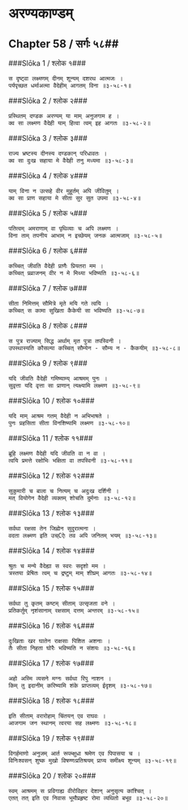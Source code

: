 अरण्यकाण्डम्
===============================


## Chapter 58  / सर्गः ५८##


###Slōka 1 / श्लोक १###


    स दृष्ट्वा लक्ष्मणम् दीनम् शून्यम् दशरथ आत्मजः ।
    पर्यपृच्छत धर्माअत्मा वैदेहीम् आगतम् विना ॥३-५८-१॥


###Slōka 2 / श्लोक २###


    प्रस्थितम् दण्डक अरण्यम् या माम् अनुजगाम ह ।
    क्व सा लक्ष्मण वैदेही याम् हित्वा त्वम् इह आगतः ॥३-५८-२॥


###Slōka 3 / श्लोक ३###


    राज्य भ्रष्टस्य दीनस्य दण्डकान् परिधावतः ।
    क्व सा दुःख सहाया मे वैदेही तनु मध्यमा ॥३-५८-३॥


###Slōka 4 / श्लोक ४###


    याम् विना न उत्सहे वीर मुहूर्तम् अपि जीवितुम् ।
    क्व सा प्राण सहाया मे सीता सुर सुत उपमा ॥३-५८-४॥


###Slōka 5 / श्लोक ५###


    पतित्वम् अमराणाम् वा पृथिव्याः च अपि लक्ष्मण ।
    विना ताम् तपनीय आभाम् न इच्छेयम् जनक आत्मजाम् ॥३-५८-५॥


###Slōka 6 / श्लोक ६###


    कच्चित् जीवति वैदेही प्राणैः प्रियतरा मम ।
    कच्चित् प्रव्राजनम् वीर न मे मिथ्या भविष्यति ॥३-५८-६॥


###Slōka 7 / श्लोक ७###


    सीता निमित्तम् सौमित्रे मृते मयि गते त्वयि ।
    कच्चित् स कामा सुखिता कैकेयी सा भविष्यति ॥३-५८-७॥


###Slōka 8 / श्लोक ८###


    स पुत्र राज्याम् सिद्ध अर्थाम् मृत पुत्रा तपस्विनी ।
    उपस्थास्यति कौसल्या कच्चित् सौम्येन - सौम्य न - कैकयीम् ॥३-५८-८॥


###Slōka 9 / श्लोक ९###


    यदि जीवति वैदेही गमिष्याम्य् आश्रमम् पुनः ।
    सुवृत्ता यदि वृत्ता सा प्राणान् त्यक्ष्यामि लक्ष्मण ॥३-५८-९॥


###Slōka 10 / श्लोक १०###


    यदि माम् आश्रम गतम् वैदेही न अभिभाषते ।
    पुनः प्रहसिता सीता विनशिष्यामि लक्ष्मण ॥३-५८-१०॥


###Slōka 11 / श्लोक ११###


    ब्रूहि लक्ष्मण वैदेही यदि जीवति वा न वा ।
    त्वयि प्रमत्ते रक्षोभिः भक्षिता वा तपस्विनी ॥३-५८-११॥


###Slōka 12 / श्लोक १२###


    सुकुमारी च बाला च नित्यम् च अदुःख दर्शिनी ।
    मत् वियोगेन वैदेही व्यक्तम् शोचति दुर्मनाः ॥३-५८-१२॥


###Slōka 13 / श्लोक १३###


    सर्वथा रक्षसा तेन जिह्मेन सुदुरात्मना ।
    वदता लक्ष्मण इति उच्Cऐः तव अपि जनितम् भयम् ॥३-५८-१३॥


###Slōka 14 / श्लोक १४###


    श्रुतः च मन्ये वैदेह्या स स्वरः सदृशो मम ।
    त्रस्तया प्रेषितः त्वम् च द्रष्टुम् माम् शीघ्रम् आगतः ॥३-५८-१४॥


###Slōka 15 / श्लोक १५###


    सर्वथा तु कृतम् कष्टम् सीताम् उत्सृजता वने ।
    प्रतिकर्तुम् नृशंसानाम् रक्षसाम् दत्तम् अन्तरम् ॥३-५८-१५॥


###Slōka 16 / श्लोक १६###


    दुःखिताः खर घातेन राक्षसाः पिशित अशनाः ।
    तैः सीता निहता घोरैः भविष्यति न संशयः ॥३-५८-१६॥


###Slōka 17 / श्लोक १७###


    अहो अस्मि व्यसने मग्नः सर्वथा रिपु नाशन ।
    किम् तु इदानीम् करिष्यामि शंके प्राप्तव्यम् ईदृशम् ॥३-५८-१७॥


###Slōka 18 / श्लोक १८###


    इति सीताम् वरारोहाम् चिंतयन् एव राघवः ।
    आजगाम जन स्थानम् त्वरया सह लक्ष्मणः ॥३-५८-१८॥


###Slōka 19 / श्लोक १९###


    विगर्हमाणो अनुजम् आर्त रूपम्क्षुधा श्रमेण एव पिपासया च ।
    विनिःश्वसन् शुष्क मुखो विषण्णःप्रतिश्रयम् प्राप्य समीक्ष्य शून्यम् ॥३-५८-१९॥


###Slōka 20 / श्लोक २०###


    स्वम् आश्रमम् स प्रविगाह्य वीरोविहार देशान् अनुसृत्य कांश्चित् ।
    एतत् तत् इति एव निवास भूमौप्रहृष्ट रोमा व्यथितो बभूव ॥३-५८-२०॥


